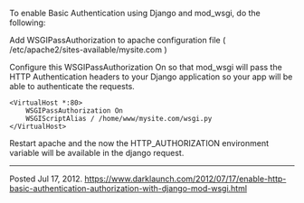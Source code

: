 To enable Basic Authentication using Django and mod_wsgi, do the following:

Add WSGIPassAuthorization to apache configuration file (
/etc/apache2/sites-available/mysite.com )

Configure this WSGIPassAuthorization On so that mod_wsgi will pass the HTTP Authentication headers to your Django application so your app will be able to
authenticate the requests.

```
<VirtualHost *:80>
    WSGIPassAuthorization On
    WSGIScriptAlias / /home/www/mysite.com/wsgi.py
</VirtualHost>
```

Restart apache and the now the HTTP_AUTHORIZATION environment variable will be available in the django request.

---


Posted Jul 17, 2012.
https://www.darklaunch.com/2012/07/17/enable-http-basic-authentication-authorization-with-django-mod-wsgi.html
